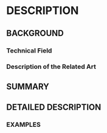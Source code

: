 # DESCRIPTION

## BACKGROUND

### Technical Field

### Description of the Related Art

## SUMMARY

## DETAILED DESCRIPTION

### EXAMPLES

